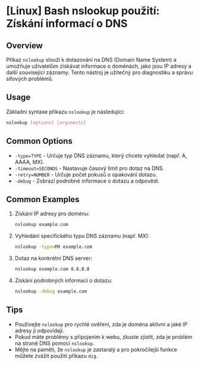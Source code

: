 # [Linux] Bash nslookup použití: Získání informací o DNS

## Overview
Příkaz `nslookup` slouží k dotazování na DNS (Domain Name System) a umožňuje uživatelům získávat informace o doménách, jako jsou IP adresy a další související záznamy. Tento nástroj je užitečný pro diagnostiku a správu síťových problémů.

## Usage
Základní syntaxe příkazu `nslookup` je následující:

```bash
nslookup [options] [arguments]
```

## Common Options
- `-type=TYPE` - Určuje typ DNS záznamu, který chcete vyhledat (např. A, AAAA, MX).
- `-timeout=SECONDS` - Nastavuje časový limit pro dotaz na DNS.
- `-retry=NUMBER` - Určuje počet pokusů o opakování dotazu.
- `-debug` - Zobrazí podrobné informace o dotazu a odpovědi.

## Common Examples
1. Získání IP adresy pro doménu:
   ```bash
   nslookup example.com
   ```

2. Vyhledání specifického typu DNS záznamu (např. MX):
   ```bash
   nslookup -type=MX example.com
   ```

3. Dotaz na konkrétní DNS server:
   ```bash
   nslookup example.com 8.8.8.8
   ```

4. Získání podrobných informací o dotazu:
   ```bash
   nslookup -debug example.com
   ```

## Tips
- Používejte `nslookup` pro rychlé ověření, zda je doména aktivní a jaké IP adresy jí odpovídají.
- Pokud máte problémy s připojením k webu, zkuste zjistit, zda je problém na straně DNS pomocí `nslookup`.
- Mějte na paměti, že `nslookup` je zastaralý a pro pokročilejší funkce můžete zvážit použití příkazu `dig`.